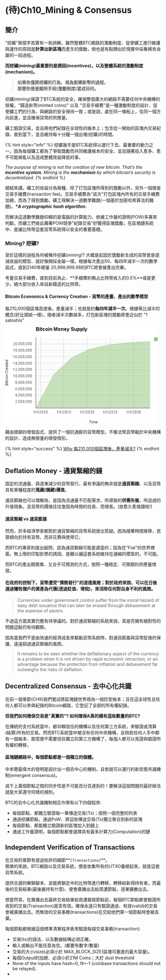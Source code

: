 # \(待\)Ch10\_Mining & Consensus

## 

## 簡介

"挖礦"兩個字其實有一些誤解。雖然整體BTC網路的激勵制度、促使礦工進行維護與運作的原因是**計算出新區塊**而產生的獎勵，倒也是有點類似於現實中採集稀有金屬的一段過程。

**而挖礦\(mining\)最重要的是誘因\(incentives\)，以及整體系統的激勵制度\(mechanism\)。**

> **如果你僅將挖礦的行為、視為創建新幣的過程，  
> 那麼你便是錯把手段\(激勵制度\)當成目的。**

挖礦\(mining\)保證了BTC系統的安全，確保整個廣大的網路不需要任何中央機構的授權。"鑄造新幣\(minted coins\)" 以及 "交易手續費"是一種激勵制度的設計，促使礦工們的行為、與網路的安全保持一致；或是說，處在同一條船上，往同一個方向前進，並且確保貨幣的供應量。

礦工驗證交易，並且將他們紀錄在全球性的帳本上；包含從一開始的區塊內交易紀錄、直到當下，並且維持每十分鐘一個出塊\(挖礦\)的時間。

{% hint style="info" %}
挖礦幾乎是BTC系統得以運行下去、最重要的動力之一。因為每個礦工都為了爭取獎勵而共同維護帳本的安全，並且隨著投入愈多、愈不可能做亂以及造成整體效益降低的事。

_The purpose of mining is not the creation of new bitcoin. That’s the **incentive system**. Mining is the **mechanism** by which bitcoin’s security is decentralized._
{% endhint %}

總結來講，礦工的收益分為兩種、除了打包區塊所得到的獎勵以外，另外一個便是交易手續費\(transaction fee\)。交易手續費為"該次"打包區塊內所有的交易手續費加總。而為了得到獎勵，礦工得解決一道數學難題\(一個基於加密哈希算法的難題\)。_**\*A cryptographic hash algorithm.**_

而解決這道數學難題仰賴的是電腦的計算能力、依據工作量的證明\(POW\)多寡來判斷。而礦工們彼此藉著POW競爭"紀錄交易"好獲得區塊獎勵，在區塊鏈系統中、是讓比特幣這套貨幣系統得以安全的重要基礎。

### Mining? 挖礦?

至於這樣的過程為何被稱作挖礦\(mining\)? 大概是起因於獎勵新生成的貨幣會是遞減收益的模型、就好像開採金屬一樣。根據每次產出50、每四年減半一次的數學函式，直到2140年總量 20,999,999.98的BTC將會被產出完畢。

考量交易手續費，直到目前為止、**手續費約略占比特幣收入的0.5%**或是更少。絕大部分收入來自新鑄造的比特幣。

#### Bitcoin Economics & Currency Creation - 貨幣的產量、產出的數學模型

每210,000個區塊高度後，產量減半；也就是約**每四年減半一次**。根據等比減半的概念\(好比摺紙一樣\)，隨者減半次數越多，打包新區塊的獎勵將會近似於 "1 satoshis"

![Supply of bitcoin currency over time based on a geometrically decreasing issuance rate](.gitbook/assets/image.png)

藉由限額的增發函式、提供了一個抗通膨的貨幣模型。不像法幣貨幣礙於中央機構的設計、造成無限量的增發情形。

{% hint style="success" %}
 [Why 每210,000個區塊後，產量減半?](https://cryptopeng.gitbook.io/blockchain/~/drafts/-LNZdGJxdP6bXD6P2mSO/primary/bitcoin-information#mei-210-000-liang-ban)
{% endhint %}

## Deflation Money - 通貨緊縮的錢

固定的流通量、與逐漸減少的貨幣發行，最有爭議的無非就是**通貨緊縮**、以及貨幣具有某種程度的**蒐藏\(儲藏\)價值**。

通貨緊縮也可以理解為，是因為流通量不匹配需求、所導致的**供需失衡**，所造成的升值現象。且貨幣的價值往往會因為時間的拉長、而增長。\(放愈久愈值錢啦!\)

#### 通貨緊縮 vs 通貨膨脹

然而，許多經濟學家都對於通貨緊縮的貨幣系統提出質疑。因為隨著時間推移，民眾傾向於持有貨幣、而非花費與使用它。

而BTC的專家則提出疑問，認為通貨緊縮可能是適當的；因為在"Fiat"的世界裡面，無上限的印製鈔票的誘因、是難以讓這套系統維持在通縮的模型的，不可能。

而BTC的產出既簡單、又合乎可預測的方式，按照一種穩定、可預期的供應量增發。

#### **在政府的控制下，貨幣遭受"債務發行"的道德風險；對於政府來說、可以在日後通過犧牲儲戶的資產為代價\(透過貶值、增稅\)，來消除任何對自身不利的風險。**

> Currencies under government control suffer from the moral hazard of easy debt issuance that can later be erased through debasement at the expense of savers.

不過這方面其實仍舊有待爭議的。對於通貨緊縮的系統來說，其是否擁有絕對性的問題這點仍有待觀察。

因為當我們不是由快速的經濟成長來驅動貨幣系統時，對通貨膨脹與貨幣貶值的保護、遠遠超過通貨緊縮的風險。

> It remains to be seen whether the deflationary aspect of the currency is a problem when it is not driven by rapid economic retraction, or an advantage because the protection from inflation and debasement far outweighs the risks of deflation.

## Decentralized Consensus - 去中心化共識

在前一個章節\(CH9\)我們嘗試將區塊鏈世界視為一個巨型帳本；且在這全球性且任何人都可以參與紀錄的Bitcoin網路，它登記了全部的所有權紀錄。

**但我們如何確保交易是"真實的"? 如何確保A真的擁有這些數量的BTC?**

在傳統的支付系統當中，都仰賴信任的機構以及任何第三方系統，來驗證或清算\(結算\)所有的交易。然而BTC系統當中被沒有任何中央機構，且倘若任何人手中都有一個帳本、那麼便不需要信任獨立的第三方機構了，每個人都可以見證與驗證所有權的轉移。

#### 區塊鏈網路中，每個節點都是一個獨立的個體。

中本聰最偉大的發明是設計出一個去中心的機制，且依就可以運行的新型態共識機制\(emergent consensus\)。

成千上萬個節點之間的同步性是不可能百分百達到的！要解決這個問題的最好辦法就是大家遵守同樣的規則。

BTC的去中心化共識機制相互作用有以下四個程序:

* 每個節點、都獨立驗證每一筆傳送交易\(Tx\)；按照一個完整的列表
* 通過挖礦節點，通過PoW、將這些傳送交易\(Tx\)獨立聚合到新的區塊
* 每個節點、都能獨立驗證新的區塊加入到鏈上
* 通過工作量證明，每個節點都會選擇具有最多計算力\(Computation\)的鏈

## Independent Verification of Transactions

在交易的章節有提過些許的細節**`[Transactions]`**。  
簡單的來說，BTC網路以及交易系統，便是收集所有的UTXO彙總起來，就是這套貨幣系統。

提供合適的解鎖腳本、並能將鎖定中的比特幣進行轉移，轉移給新得持有者。而最後的交易結果\(最後誰持有什麼\)、便會廣播出去給周遭節點，逐漸擴散出去。

想當然耳，在廣播出去最終交易結果給周遭鄰居節點前，每個BTC節點都會驗證所收到的交易\(Transaction\)是否有效。確保永遠只有驗證通過、有效\(valid\)的交易會被廣播出去。而無效的交易事務\(transactions\)在交給他們第一個節點時會被丟棄。

每個節點都根據這個標準清單程序表來驗證每個交易事務\(transaction\):

* 交易\(tx\)的語法、以及數據結構必須正確。
* 輸入或輸出不能任意為空。\(都要有數字/數量\)
* 交易的大小\(size\)必須小於 MAX\_BLOCK\_SIZE\(區塊可塞進的最大容量\)。
* 每個Output的加總、必須小於21M Coins；大於 dust threshold
*  None of the inputs have hash=0, N=–1  \(coinbase transactions should not be relayed\).
* 














